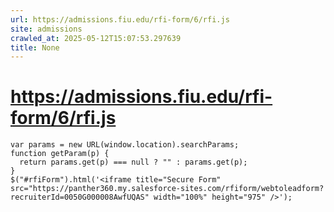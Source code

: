 ```yaml
---
url: https://admissions.fiu.edu/rfi-form/6/rfi.js
site: admissions
crawled_at: 2025-05-12T15:07:53.297639
title: None
---
```


# https://admissions.fiu.edu/rfi-form/6/rfi.js

```
var params = new URL(window.location).searchParams;
function getParam(p) {
  return params.get(p) === null ? "" : params.get(p);
}
$("#rfiForm").html('<iframe title="Secure Form" src="https://panther360.my.salesforce-sites.com/rfiform/webtoleadform?recruiterId=0050G000008AwfUQAS" width="100%" height="975" />');
```



